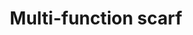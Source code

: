 ---
inv_num: 2018-052
add_credit:
url: 2018-052-multi-function-scarf
title: Multi-function scarf
year: '2018'
display_year: '2018'
medium: International Association for Research and Testing in the Field of Textile
  and Leather Ecology certified cotton scarf
dims: Variable
pitch:
ps:
live_url:
youtube:
related_code:
subheading:
download:
commission:
related:
layout: things-i-made
---